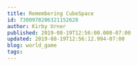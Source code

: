 ```yaml
---
title: Remembering CubeSpace
id: 7300978206321152628
author: Kirby Urner
published: 2019-08-19T12:56:00.000-07:00
updated: 2019-08-19T12:56:12.994-07:00
blog: world_game
tags: 
---
```


